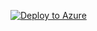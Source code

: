 [![Deploy to Azure](https://aka.ms/deploytoazurebutton)](https%3A%2F%2Fraw.githubusercontent.com%2Fjohnacosta23%2Ftemplatekernel%2Fmain%2Fvmdeploy.json)
